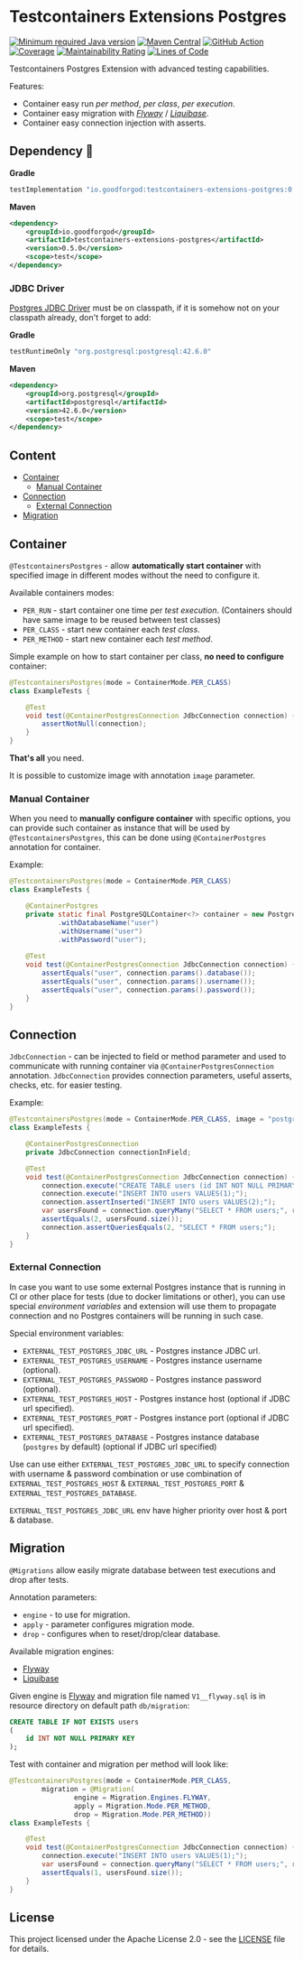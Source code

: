 # Testcontainers Extensions Postgres

[![Minimum required Java version](https://img.shields.io/badge/Java-11%2B-blue?logo=openjdk)](https://openjdk.org/projects/jdk/11/)
[![Maven Central](https://maven-badges.herokuapp.com/maven-central/io.goodforgod/testcontainers-extensions-postgres/badge.svg)](https://maven-badges.herokuapp.com/maven-central/io.goodforgod/testcontainers-extensions-postgres)
[![GitHub Action](https://github.com/goodforgod/testcontainers-extensions/workflows/Release/badge.svg)](https://github.com/GoodforGod/testcontainers-extensions/actions?query=workflow%3A%22Java+CI%22)
[![Coverage](https://sonarcloud.io/api/project_badges/measure?project=GoodforGod_testcontainers-extensions&metric=coverage)](https://sonarcloud.io/dashboard?id=GoodforGod_testcontainers-extensions)
[![Maintainability Rating](https://sonarcloud.io/api/project_badges/measure?project=GoodforGod_testcontainers-extensions&metric=sqale_rating)](https://sonarcloud.io/dashboard?id=GoodforGod_testcontainers-extensions)
[![Lines of Code](https://sonarcloud.io/api/project_badges/measure?project=GoodforGod_testcontainers-extensions&metric=ncloc)](https://sonarcloud.io/dashboard?id=GoodforGod_testcontainers-extensions)

Testcontainers Postgres Extension with advanced testing capabilities.

Features:
- Container easy run *per method*, *per class*, *per execution*.
- Container easy migration with *[Flyway](https://documentation.red-gate.com/fd/postgresql-184127604.html)* / *[Liquibase](https://www.liquibase.com/databases/postgresql)*.
- Container easy connection injection with asserts.

## Dependency :rocket:

**Gradle**
```groovy
testImplementation "io.goodforgod:testcontainers-extensions-postgres:0.5.0"
```

**Maven**
```xml
<dependency>
    <groupId>io.goodforgod</groupId>
    <artifactId>testcontainers-extensions-postgres</artifactId>
    <version>0.5.0</version>
    <scope>test</scope>
</dependency>
```

### JDBC Driver
[Postgres JDBC Driver](https://mvnrepository.com/artifact/org.postgresql/postgresql) must be on classpath, if it is somehow not on your classpath already,
don't forget to add:

**Gradle**
```groovy
testRuntimeOnly "org.postgresql:postgresql:42.6.0"
```

**Maven**
```xml
<dependency>
    <groupId>org.postgresql</groupId>
    <artifactId>postgresql</artifactId>
    <version>42.6.0</version>
    <scope>test</scope>
</dependency>
```

## Content
- [Container](#container)
  - [Manual Container](#manual-container)
- [Connection](#connection)
  - [External Connection](#external-connection)
- [Migration](#migration)

## Container

`@TestcontainersPostgres` - allow **automatically start container** with specified image in different modes without the need to configure it.

Available containers modes:
- `PER_RUN` - start container one time per *test execution*. (Containers should have same image to be reused between test classes)
- `PER_CLASS` - start new container each *test class*.
- `PER_METHOD` - start new container each *test method*.

Simple example on how to start container per class, **no need to configure** container:
```java
@TestcontainersPostgres(mode = ContainerMode.PER_CLASS)
class ExampleTests {

    @Test
    void test(@ContainerPostgresConnection JdbcConnection connection) {
        assertNotNull(connection);
    }
}
```

**That's all** you need.

It is possible to customize image with annotation `image` parameter.

### Manual Container

When you need to **manually configure container** with specific options, you can provide such container as instance that will be used by `@TestcontainersPostgres`,
this can be done using `@ContainerPostgres` annotation for container.

Example:
```java
@TestcontainersPostgres(mode = ContainerMode.PER_CLASS)
class ExampleTests {

    @ContainerPostgres
    private static final PostgreSQLContainer<?> container = new PostgreSQLContainer<>()
            .withDatabaseName("user")
            .withUsername("user")
            .withPassword("user");
    
    @Test
    void test(@ContainerPostgresConnection JdbcConnection connection) {
        assertEquals("user", connection.params().database());
        assertEquals("user", connection.params().username());
        assertEquals("user", connection.params().password());
    }
}
```

## Connection

`JdbcConnection` - can be injected to field or method parameter and used to communicate with running container via `@ContainerPostgresConnection` annotation.
`JdbcConnection` provides connection parameters, useful asserts, checks, etc. for easier testing.

Example:
```java
@TestcontainersPostgres(mode = ContainerMode.PER_CLASS, image = "postgres:15.2-alpine")
class ExampleTests {

    @ContainerPostgresConnection
    private JdbcConnection connectionInField;

    @Test
    void test(@ContainerPostgresConnection JdbcConnection connection) {
        connection.execute("CREATE TABLE users (id INT NOT NULL PRIMARY KEY);");
        connection.execute("INSERT INTO users VALUES(1);");
        connection.assertInserted("INSERT INTO users VALUES(2);");
        var usersFound = connection.queryMany("SELECT * FROM users;", r -> r.getInt(1));
        assertEquals(2, usersFound.size());
        connection.assertQueriesEquals(2, "SELECT * FROM users;");
    }
}
```

### External Connection

In case you want to use some external Postgres instance that is running in CI or other place for tests (due to docker limitations or other), 
you can use special *environment variables* and extension will use them to propagate connection and no Postgres containers will be running in such case.

Special environment variables:
- `EXTERNAL_TEST_POSTGRES_JDBC_URL` - Postgres instance JDBC url.
- `EXTERNAL_TEST_POSTGRES_USERNAME` - Postgres instance username (optional).
- `EXTERNAL_TEST_POSTGRES_PASSWORD` - Postgres instance password (optional).
- `EXTERNAL_TEST_POSTGRES_HOST` - Postgres instance host (optional if JDBC url specified).
- `EXTERNAL_TEST_POSTGRES_PORT` - Postgres instance port (optional if JDBC url specified).
- `EXTERNAL_TEST_POSTGRES_DATABASE` - Postgres instance database (`postgres` by default) (optional if JDBC url specified)

Use can use either `EXTERNAL_TEST_POSTGRES_JDBC_URL` to specify connection with username & password combination
or use combination of `EXTERNAL_TEST_POSTGRES_HOST` & `EXTERNAL_TEST_POSTGRES_PORT` & `EXTERNAL_TEST_POSTGRES_DATABASE`.

`EXTERNAL_TEST_POSTGRES_JDBC_URL` env have higher priority over host & port & database.

## Migration

`@Migrations` allow easily migrate database between test executions and drop after tests.

Annotation parameters:
- `engine` - to use for migration.
- `apply` - parameter configures migration mode.
- `drop` - configures when to reset/drop/clear database.

Available migration engines:
- [Flyway](https://documentation.red-gate.com/fd/postgresql-184127604.html)
- [Liquibase](https://www.liquibase.com/databases/postgresql)

Given engine is [Flyway](https://documentation.red-gate.com/fd/postgresql-184127604.html) and migration file named `V1__flyway.sql` is in resource directory on default path `db/migration`:
```sql
CREATE TABLE IF NOT EXISTS users
(
    id INT NOT NULL PRIMARY KEY
);
```

Test with container and migration per method will look like:
```java
@TestcontainersPostgres(mode = ContainerMode.PER_CLASS,
        migration = @Migration(
                engine = Migration.Engines.FLYWAY,
                apply = Migration.Mode.PER_METHOD,
                drop = Migration.Mode.PER_METHOD))
class ExampleTests {

    @Test
    void test(@ContainerPostgresConnection JdbcConnection connection) {
        connection.execute("INSERT INTO users VALUES(1);");
        var usersFound = connection.queryMany("SELECT * FROM users;", r -> r.getInt(1));
        assertEquals(1, usersFound.size());
    }
}
```

## License

This project licensed under the Apache License 2.0 - see the [LICENSE](../LICENSE) file for details.
